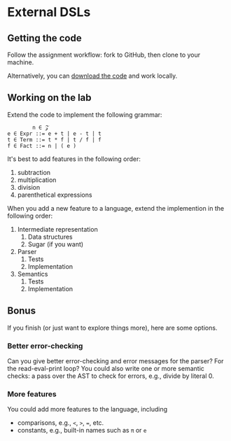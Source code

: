 # External DSLs

## Getting the code

Follow the assignment workflow: fork to GitHub, then clone to your machine. 

Alternatively, you can [download the code](https://github.com/hmc-cs111-fall2014/external-lab/archive/master.zip) and work locally.

## Working on the lab

Extend the code to implement the following grammar:
```
        n ∈ 𝒵 
e ∈ Expr ::= e + t | e - t | t
t ∈ Term ::= t * f | t / f | f
f ∈ Fact ::= n | ( e )
```

It's best to add features in the following order:
   1. subtraction
   2. multiplication
   3. division
   4. parenthetical expressions

When you add a new feature to a language, extend the implemention in the following order:
   1. Intermediate representation
      1. Data structures
      2. Sugar (if you want)
   2. Parser
      1. Tests
      2. Implementation
   3. Semantics
      1. Tests
      2. Implementation

## Bonus
If you finish (or just want to explore things more), here are some options.

### Better error-checking
Can you give better error-checking and error messages for the parser? For the read-eval-print loop? You could also write one or more semantic checks: a pass over the AST to check for errors, e.g., divide by literal 0.

### More features
You could add more features to the language, including
  - comparisons, e.g., `<`, `>`, `=`, etc.
  - constants, e.g., built-in names such as `π` or `e`
